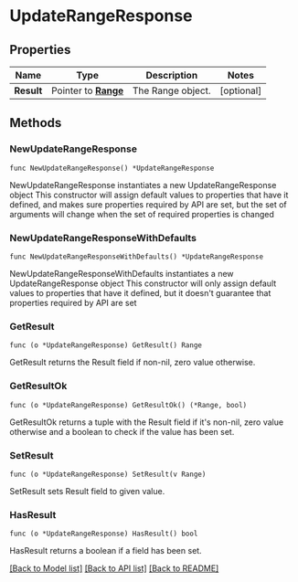 # UpdateRangeResponse

## Properties

Name | Type | Description | Notes
------------ | ------------- | ------------- | -------------
**Result** | Pointer to [**Range**](Range.md) | The Range object. | [optional] 

## Methods

### NewUpdateRangeResponse

`func NewUpdateRangeResponse() *UpdateRangeResponse`

NewUpdateRangeResponse instantiates a new UpdateRangeResponse object
This constructor will assign default values to properties that have it defined,
and makes sure properties required by API are set, but the set of arguments
will change when the set of required properties is changed

### NewUpdateRangeResponseWithDefaults

`func NewUpdateRangeResponseWithDefaults() *UpdateRangeResponse`

NewUpdateRangeResponseWithDefaults instantiates a new UpdateRangeResponse object
This constructor will only assign default values to properties that have it defined,
but it doesn't guarantee that properties required by API are set

### GetResult

`func (o *UpdateRangeResponse) GetResult() Range`

GetResult returns the Result field if non-nil, zero value otherwise.

### GetResultOk

`func (o *UpdateRangeResponse) GetResultOk() (*Range, bool)`

GetResultOk returns a tuple with the Result field if it's non-nil, zero value otherwise
and a boolean to check if the value has been set.

### SetResult

`func (o *UpdateRangeResponse) SetResult(v Range)`

SetResult sets Result field to given value.

### HasResult

`func (o *UpdateRangeResponse) HasResult() bool`

HasResult returns a boolean if a field has been set.


[[Back to Model list]](../README.md#documentation-for-models) [[Back to API list]](../README.md#documentation-for-api-endpoints) [[Back to README]](../README.md)


